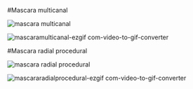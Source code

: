 #Mascara multicanal

![mascara multicanal](https://github.com/mgarcial/Chococonos/assets/80048009/0650eae7-5670-4bf2-95cc-87a31ce5e12b)

![mascaramulticanal-ezgif com-video-to-gif-converter](https://github.com/mgarcial/Chococonos/assets/80048009/3b744a69-5e9d-4422-9308-2af182513083)

#Mascara radial procedural

![mascara radial procedural](https://github.com/mgarcial/Chococonos/assets/80048009/d1b7c0d3-7c27-474e-b042-88a66ca5dc4e)

![mascararadialprocedural-ezgif com-video-to-gif-converter](https://github.com/mgarcial/Chococonos/assets/80048009/4ed653e0-6056-44fd-b491-4fb50e706663)
